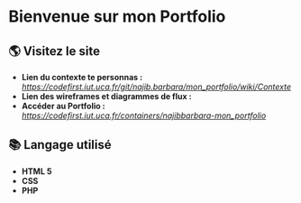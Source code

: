 # Bienvenue sur mon Portfolio

## 🌎 Visitez le site
* **Lien du contexte te personnas :**  _https://codefirst.iut.uca.fr/git/najib.barbara/mon_portfolio/wiki/Contexte_
* **Lien des wireframes et diagrammes de flux :**  
* **Accéder au Portfolio :** _https://codefirst.iut.uca.fr/containers/najibbarbara-mon_portfolio_ 
## 📚 Langage utilisé 
* **HTML 5** 
* **CSS**
* **PHP**



